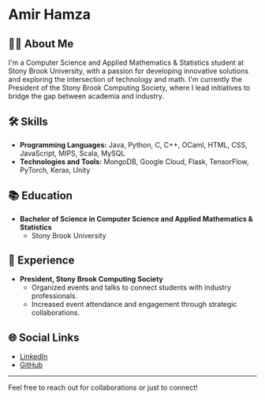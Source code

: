 # Amir Hamza

## 👨‍💻 About Me
I'm a Computer Science and Applied Mathematics & Statistics student at Stony Brook University, with a passion for developing innovative solutions and exploring the intersection of technology and math. I'm currently the President of the Stony Brook Computing Society, where I lead initiatives to bridge the gap between academia and industry.

## 🛠 Skills
- **Programming Languages:** Java, Python, C, C++, OCaml, HTML, CSS, JavaScript, MIPS, Scala, MySQL
- **Technologies and Tools:** MongoDB, Google Cloud, Flask, TensorFlow, PyTorch, Keras, Unity

## 📚 Education
- **Bachelor of Science in Computer Science and Applied Mathematics & Statistics**
  - Stony Brook University

## 💼 Experience
- **President, Stony Brook Computing Society**
  - Organized events and talks to connect students with industry professionals.
  - Increased event attendance and engagement through strategic collaborations.

## 🌐 Social Links
- [LinkedIn](https://www.linkedin.com/in/mohammedamirhamza/)
- [GitHub](https://github.com/mohamzamir)

---
Feel free to reach out for collaborations or just to connect!
